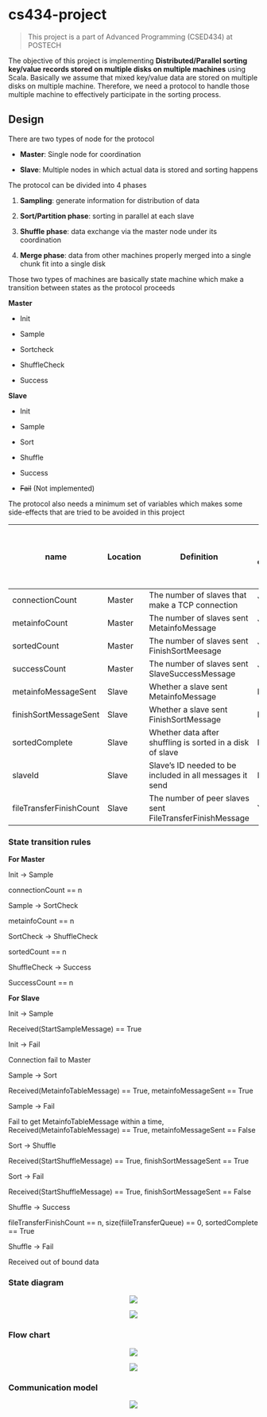 

# cs434-project
> This project is a part of Advanced Programming (CSED434) at POSTECH

The objective of this project is implementing __Distributed/Parallel sorting key/value records stored on multiple disks on multiple machines__ using Scala. Basically we assume that mixed key/value data are stored on multiple disks on multiple machine. Therefore, we need a protocol to handle those multiple machine to effectively participate in the sorting process.

## Design

There are two types of node for the protocol

* __Master__: Single node for coordination

* __Slave__: Multiple nodes in which actual data is stored and sorting happens

The protocol can be divided into 4 phases

1. __Sampling__: generate information for distribution of data

2. __Sort/Partition phase__: sorting in parallel at each slave

3. __Shuffle phase__: data exchange via the master node under its coordination

4. __Merge phase__: data from other machines properly merged into a single chunk fit into a single disk

Those two types of machines are basically state machine which make a transition between states as the protocol proceeds

__Master__

* Init

* Sample

* Sortcheck

* ShuffleCheck

* Success

__Slave__

* Init

* Sample

* Sort

* Shuffle

* Success

* ~~Fail~~ (Not implemented)

The protocol also needs a minimum set of variables which makes some side-effects that are tried to be avoided in this project

| **name** | **Location** | **Definition** | **Critical reason (atomic operations are needed**) |
| - | - | - | - |
| connectionCount         | Master       | The number of slaves that make a  TCP connection           | Yes                                                        |
| metainfoCount           | Master       | The number of slaves sent MetainfoMessage                  | Yes                                                        |
| sortedCount             | Master       | The number of slaves sent FinishSortMeesage                | Yes                                                        |
| successCount            | Master       | The number of slaves sent SlaveSuccessMessage              | Yes                                                        |
| metainfoMessageSent     | Slave        | Whether a slave sent MetainfoMessage                       | No                                                         |
| finishSortMessageSent   | Slave        | Whether a slave sent FinishSortMessage                     | No                                                         |
| sortedComplete          | Slave        | Whether data after shuffling is sorted in a disk of  slave | No                                                         |
| slaveId                 | Slave        | Slave’s ID needed to be included in all messages  it send  | No                                                         |
| fileTransferFinishCount | Slave        | The number of peer slaves sent FileTransferFinishMessage   | Yes                                                        |

### State transition rules

__For Master__

Init -> Sample

connectionCount == n

Sample -> SortCheck

metainfoCount == n

SortCheck -> ShuffleCheck

sortedCount == n

ShuffleCheck -> Success

SuccessCount == n

__For Slave__

Init -> Sample

Received(StartSampleMessage) == True

Init -> Fail

Connection fail to Master

Sample -> Sort

Received(MetainfoTableMessage) == True, metainfoMessageSent == True

Sample -> Fail

Fail to get MetainfoTableMessage within a time, Received(MetainfoTableMessage) == True, metainfoMessageSent == False

Sort -> Shuffle

Received(StartShuffleMessage) == True, finishSortMessageSent == True

Sort -> Fail

Received(StartShuffleMessage) == True, finishSortMessageSent == False

Shuffle -> Success

fileTransferFinishCount == n, size(fiileTransferQueue) == 0, sortedComplete == True

Shuffle -> Fail

Received out of bound data

### State diagram

<p align="center">
<img src="sdm.png" />
</p>

<p align="center">
<img src="sds.png" />
</p>

### Flow chart

<p align="center">
<img src="fc.png" /></p>

<p align="center">
<img src="fcc.png" /></p>

### Communication model

<p align="center">
<img src="cm.png" /></p>




